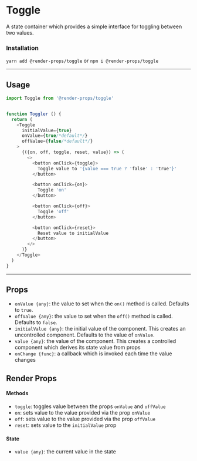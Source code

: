 # Toggle
A state container which provides a simple interface for toggling between two
values.


### Installation
```yarn add @render-props/toggle``` or ```npm i @render-props/toggle```


____


## Usage
```js
import Toggle from '@render-props/toggle'


function Toggler () {
  return (
    <Toggle
      initialValue={true}
      onValue={true/*default*/}
      offValue={false/*default*/}
    >
      {({on, off, toggle, reset, value}) => (
        <>
          <button onClick={toggle}>
            Toggle value to '{value === true ? 'false' : 'true'}'
          </button>

          <button onClick={on}>
            Toggle 'on'
          </button>

          <button onClick={off}>
            Toggle 'off'
          </button>

          <button onClick={reset}>
            Reset value to initialValue
          </button>
        </>
      )}
    </Toggle>
  )
}
```

____


## Props
- `onValue {any}`: the value to set when the `on()` method is called. Defaults to `true`.
- `offValue {any}`: the value to set when the `off()` method is called. Defaults to `false`.
- `initialValue {any}`: the initial value of the component. This creates an
  uncontrolled component. Defaults to the value of `onValue`.
- `value {any}`: the value of the component. This creates a controlled component
  which derives its state value from props
- `onChange {func}`: a callback which is invoked each time the value changes

## Render Props

#### Methods
- `toggle`: toggles value between the props `onValue` and `offValue`
- `on`: sets value to the value provided via the prop `onValue`
- `off`: sets value to the value provided via the prop `offValue`
- `reset`: sets value to the `initialValue` prop

#### State
- `value {any}`: the current value in the state
